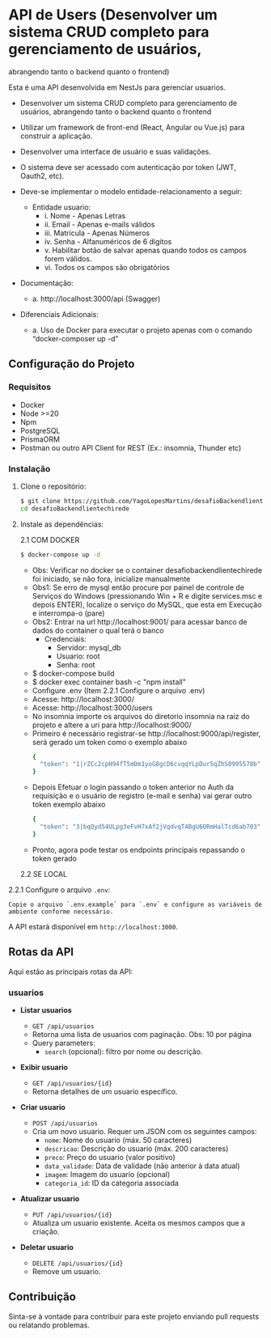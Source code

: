 # API de Users (Desenvolver um sistema CRUD completo para gerenciamento de usuários,
abrangendo tanto o backend quanto o frontend)

Esta é uma API desenvolvida em NestJs para gerenciar usuarios.
- Desenvolver um sistema CRUD completo para gerenciamento de usuários,
abrangendo tanto o backend quanto o frontend
- Utilizar um framework de front-end (React, Angular ou Vue.js) para
construir a aplicação.
- Desenvolver uma interface de usuário e suas validações.


- O sistema deve ser acessado com autenticação por token (JWT, Oauth2, etc).
- Deve-se implementar o modelo entidade-relacionamento a seguir: 
  - Entidade usuario: 
    - i. Nome - Apenas Letras
    - ii. Email - Apenas e-mails válidos
    - iii.  Matrícula - Apenas Números
    - iv.  Senha - Alfanuméricos de 6 dígitos
    - v.  Habilitar botão de salvar apenas quando todos os campos forem
válidos.
    - vi. Todos os campos são obrigatórios

- Documentação: 
   - a. http://localhost:3000/api (Swagger)
  
- Diferenciais Adicionais: 
   - a. Uso de Docker para executar o projeto apenas com o comando “docker-composer up -d”  

## Configuração do Projeto

### Requisitos

- Docker
- Node >=20
- Npm
- PostgreSQL
- PrismaORM
- Postman ou outro API Client for REST (Ex.: insomnia, Thunder etc)

### Instalação

1. Clone o repositório:

    ```bash
    $ git clone https://github.com/YagoLopesMartins/desafioBackendlientechirede.git
    cd desafioBackendlientechirede
    ```

2. Instale as dependências:
   
   2.1 COM DOCKER
   ```bash
   $ docker-compose up -d 
     ```
     - Obs: Verificar no docker se o container desafiobackendlientechirede foi iniciado, se não fora, inicialize manualmente
     - Obs1: Se erro de mysql então procure por painel de controle de Serviços do Windows (pressionando Win + R
       e digite services.msc e depois ENTER), localize o serviço do MySQL, que esta em Execução e interrompa-o (pare)
     - Obs2: Entrar na url http://localhost:9001/ para acessar banco de dados do container o qual terá o banco 
       - Credenciais:
         - Servidor: mysql_db
         - Usuario: root
         - Senha: root
   - $ docker-compose build
   - $ docker exec container bash -c "npm install"
   - Configure .env (Item 2.2.1 Configure o arquivo .env)
   - Acesse: http://localhost:3000/
   - Acesse: http://localhost:3000/users
   - No insomnia importe os arquivos do diretorio insomnia na raiz do projeto e altere a uri para http://localhost:9000/
   - Primeiro é necessário registrar-se http://localhost:9000/api/register, será gerado um token como o exemplo abaixo
     ```bash
     {
	   "token": "1|rZCc2cpH94fT5mDm1yoG8gcD6cvqqYLpDur5qZhS0995578b"
     }
       ```
   - Depois Efetuar o login passando o token anterior no Auth da requisição e o usuário de registro (e-mail e senha) vai gerar outro token exemplo abaixo
     ```bash
     {
	   "token": "3|bqQyd54ULpg3eFvH7xAf2jVqdvqT4BgU6ORmHalTcd6ab703"
     }
       ```
   - Pronto, agora pode testar os endpoints principais repassando o token gerado

   2.2 SE LOCAL
   
   
  2.2.1 Configure o arquivo `.env`:

    Copie o arquivo `.env.example` para `.env` e configure as variáveis de ambiente conforme necessário.


A API estará disponível em `http://localhost:3000`.

## Rotas da API

Aqui estão as principais rotas da API:

### usuarios

- **Listar usuarios**
  - `GET /api/usuarios`
  - Retorna uma lista de usuarios com paginação. Obs: 10 por página
  - Query parameters:
    - `search` (opcional): filtro por nome ou descrição.

- **Exibir usuario**
  - `GET /api/usuarios/{id}`
  - Retorna detalhes de um usuario específico.

- **Criar usuario**
  - `POST /api/usuarios`
  - Cria um novo usuario. Requer um JSON com os seguintes campos:
    - `nome`: Nome do usuario (máx. 50 caracteres)
    - `descricao`: Descrição do usuario (máx. 200 caracteres)
    - `preco`: Preço do usuario (valor positivo)
    - `data_validade`: Data de validade (não anterior à data atual)
    - `imagem`: Imagem do usuario (opcional)
    - `categoria_id`: ID da categoria associada

- **Atualizar usuario**
  - `PUT /api/usuarios/{id}`
  - Atualiza um usuario existente. Aceita os mesmos campos que a criação.

- **Deletar usuario**
  - `DELETE /api/usuarios/{id}`
  - Remove um usuario.

## Contribuição

Sinta-se à vontade para contribuir para este projeto enviando pull requests ou relatando problemas.

